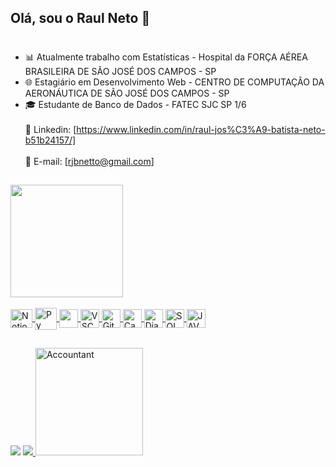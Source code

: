 ## Olá, sou o Raul Neto 🤝 <h1>

* 📊 Atualmente trabalho com Estatísticas - Hospital da FORÇA AÉREA BRASILEIRA DE SÃO JOSÉ DOS CAMPOS - SP
* 🌐 Estagiário em Desenvolvimento Web - CENTRO DE COMPUTAÇÃO DA AERONÁUTICA DE SÃO JOSÉ DOS CAMPOS - SP
* 🎓 Estudante de Banco de Dados - FATEC SJC SP 1/6 <br></br>
 💬 Linkedin: [https://www.linkedin.com/in/raul-jos%C3%A9-batista-neto-b51b24157/] <br></br>
 💬 E-mail: [rjbnetto@gmail.com] 
##

<div>
  <a href="https://github.com/RaulNeto">
  <img height="180em" src="https://github-readme-stats.vercel.app/api/top-langs/?username=RaulNeto&layout=compact&langs=compact&langs_count=168&theme=dark"/>
</div>


<div style="display: inline_block"><br>
  <img align="center" alt="Notion" height="30" width="35" sticky="s" src="https://github.com/AndreMeneses0103/API_1_SEMESTRE/assets/127263243/305c4afc-61f5-4ab5-a358-a4a880e4a7cc" />
  <img align="center" alt="Py" heigth="30" width="35" src="https://cdn.jsdelivr.net/gh/devicons/devicon/icons/python/python-original.svg" />
  <img align="center" alt"JSON" height="30" width"35" src="https://user-images.githubusercontent.com/111203231/233870200-deb22a10-a7e3-4d06-9d31-63ae0354aad0.png"/>
  <img align="center" alt="VSCode" heigth="30" width="30" src="https://cdn.jsdelivr.net/gh/devicons/devicon/icons/vscode/vscode-original.svg" />
  <img align="center" alt="Git" heigth="26" width="30" sticky="s" src="https://cdn.jsdelivr.net/gh/devicons/devicon/icons/git/git-original.svg" />
  <img align="center" alt="Canva" heigth="30" width="30" sticky="s" src="https://cdn.jsdelivr.net/gh/devicons/devicon/icons/canva/canva-original.svg" /> 
  <img align="center" alt="Django" heigth="30" width="30" sticky="s" src="https://github.com/raulnt/raulnt/assets/127263427/14987f99-b865-4e42-ad7c-b7ab15550ab7" />
  <img align="center" alt="SQL" heigth="30" width="30" sticky="s" src="https://github.com/raulnt/raulnt/assets/127263427/e4c0a66b-967f-460d-9d56-047126a7ba24" />
  <img align="center" alt="JAVA" heigth="30" width="30" sticky="s" src="https://github.com/raulnt/raulnt/assets/127263427/892b2ff6-a268-4e85-a4a4-d325314d08ad" />
</div>

##
</div>
<div>
<a href = "https://www.instagram.com/raulntt_/"><img src="https://img.shields.io/badge/Instagram-E4405F?style=for-the-badge&logo=instagram&logoColor=white" target="_blank"><a/>
<a href = "https://www.linkedin.com/in/raul-josé-batista-neto-b51b24157/"><img src="https://img.shields.io/badge/LinkedIn-0077B5?style=for-the-badge&logo=linkedin&logoColor=white" target="_blank">
<img align="" alt="Accountant" heigth="90" width="172" sticky="s" src="https://komarev.com/ghpvc/?username=raulnt-username&label=PROFILE+VIEWS" />
</div>
